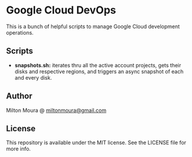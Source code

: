 # Google Cloud DevOps

This is a bunch of helpful scripts to manage Google Cloud development operations.

## Scripts

 - **snapshots.sh:** iterates thru all the active account projects, gets their disks and respective regions, and triggers an async snapshot of each and every disk.

## Author

Milton Moura @ <miltonmoura@gmail.com>

## License

This repository is available under the MIT license. See the LICENSE file for more info.
